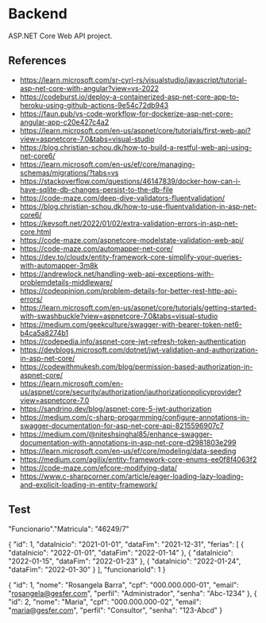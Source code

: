 ﻿# Backend

ASP.NET Core Web API project.

## References

- https://learn.microsoft.com/sr-cyrl-rs/visualstudio/javascript/tutorial-asp-net-core-with-angular?view=vs-2022
- https://codeburst.io/deploy-a-containerized-asp-net-core-app-to-heroku-using-github-actions-9e54c72db943
- https://faun.pub/vs-code-workflow-for-dockerize-asp-net-core-angular-app-c20e427c4a2
- https://learn.microsoft.com/en-us/aspnet/core/tutorials/first-web-api?view=aspnetcore-7.0&tabs=visual-studio
- https://blog.christian-schou.dk/how-to-build-a-restful-web-api-using-net-core6/
- https://learn.microsoft.com/en-us/ef/core/managing-schemas/migrations/?tabs=vs
- https://stackoverflow.com/questions/46147839/docker-how-can-i-have-sqlite-db-changes-persist-to-the-db-file
- https://code-maze.com/deep-dive-validators-fluentvalidation/
- https://blog.christian-schou.dk/how-to-use-fluentvalidation-in-asp-net-core6/
- https://kevsoft.net/2022/01/02/extra-validation-errors-in-asp-net-core.html
- https://code-maze.com/aspnetcore-modelstate-validation-web-api/
- https://code-maze.com/automapper-net-core/
- https://dev.to/cloudx/entity-framework-core-simplify-your-queries-with-automapper-3m8k
- https://andrewlock.net/handling-web-api-exceptions-with-problemdetails-middleware/
- https://codeopinion.com/problem-details-for-better-rest-http-api-errors/
- https://learn.microsoft.com/en-us/aspnet/core/tutorials/getting-started-with-swashbuckle?view=aspnetcore-7.0&tabs=visual-studio
- https://medium.com/geekculture/swagger-with-bearer-token-net6-b4ca5a8274b1
- https://codepedia.info/aspnet-core-jwt-refresh-token-authentication
- https://devblogs.microsoft.com/dotnet/jwt-validation-and-authorization-in-asp-net-core/
- https://codewithmukesh.com/blog/permission-based-authorization-in-aspnet-core/
- https://learn.microsoft.com/en-us/aspnet/core/security/authorization/iauthorizationpolicyprovider?view=aspnetcore-7.0
- https://sandrino.dev/blog/aspnet-core-5-jwt-authorization
- https://medium.com/c-sharp-progarmming/configure-annotations-in-swagger-documentation-for-asp-net-core-api-8215596907c7
- https://medium.com/@niteshsinghal85/enhance-swagger-documentation-with-annotations-in-asp-net-core-d2981803e299
- https://learn.microsoft.com/en-us/ef/core/modeling/data-seeding
- https://medium.com/agilix/entity-framework-core-enums-ee0f8f4063f2
- https://code-maze.com/efcore-modifying-data/
- https://www.c-sharpcorner.com/article/eager-loading-lazy-loading-and-explicit-loading-in-entity-framework/

## Test

"Funcionario"."Matricula": "46249/7"

{
  "id": 1,
  "dataInicio": "2021-01-01",
  "dataFim": "2021-12-31",
  "ferias": [
    {
      "dataInicio": "2022-01-01",
      "dataFim": "2022-01-14"
    },
    {
      "dataInicio": "2022-01-15",
      "dataFim": "2022-01-23"
    },
    {
      "dataInicio": "2022-01-24",
      "dataFim": "2022-01-30"
    }
  ],
  "funcionarioId": 1
}

{
  "id": 1,
  "nome": "Rosangela Barra",
  "cpf": "000.000.000-01",
  "email": "rosangela@gesfer.com",
  "perfil": "Administrador",
  "senha": "Abc-1234"
},
{
  "id": 2,
  "nome": "Maria",
  "cpf": "000.000.000-02",
  "email": "maria@gesfer.com",
  "perfil": "Consultor",
  "senha": "123-Abcd"
}